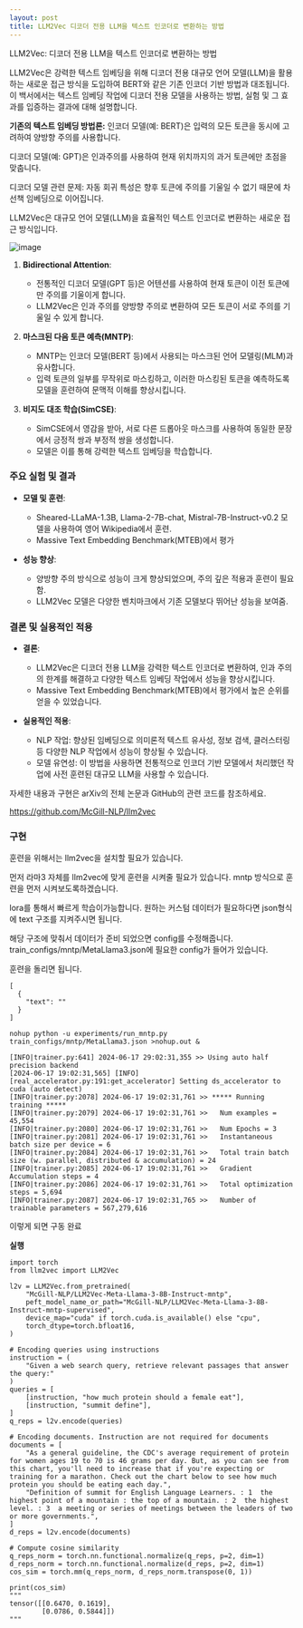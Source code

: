 ```yaml
---
layout: post
title: LLM2Vec 디코더 전용 LLM을 텍스트 인코더로 변환하는 방법
---
```


LLM2Vec: 디코더 전용 LLM을 텍스트 인코더로 변환하는 방법

LLM2Vec은 강력한 텍스트 임베딩을 위해 디코더 전용 대규모 언어 모델(LLM)을 활용하는 새로운 접근 방식을 도입하여 BERT와 같은 기존 인코더 기반 방법과 대조됩니다. 이 백서에서는 텍스트 임베딩 작업에 디코더 전용 모델을 사용하는 방법, 실험 및 그 효과를 입증하는 결과에 대해 설명합니다.




**기존의 텍스트 임베딩 방법론:**
인코더 모델(예: BERT)은 입력의 모든 토큰을 동시에 고려하여 양방향 주의를 사용합니다.

디코더 모델(예: GPT)은 인과주의를 사용하여 현재 위치까지의 과거 토큰에만 초점을 맞춥니다.

디코더 모델 관련 문제: 자동 회귀 특성은 향후 토큰에 주의를 기울일 수 없기 때문에 차선책 임베딩으로 이어집니다.


LLM2Vec은 대규모 언어 모델(LLM)을 효율적인 텍스트 인코더로 변환하는 새로운 접근 방식입니다.

![image](https://github.com/hypro2/hypro2.github.io/assets/84513149/93135dbc-a70d-490e-b03d-8e0056912833)

1. **Bidirectional Attention**:
   - 전통적인 디코더 모델(GPT 등)은 어텐션를 사용하여 현재 토큰이 이전 토큰에만 주의를 기울이게 합니다.
   - LLM2Vec은 인과 주의를 양방향 주의로 변환하여 모든 토큰이 서로 주의를 기울일 수 있게 합니다.

2. **마스크된 다음 토큰 예측(MNTP)**:
   - MNTP는 인코더 모델(BERT 등)에서 사용되는 마스크된 언어 모델링(MLM)과 유사합니다.
   - 입력 토큰의 일부를 무작위로 마스킹하고, 이러한 마스킹된 토큰을 예측하도록 모델을 훈련하여 문맥적 이해를 향상시킵니다.

3. **비지도 대조 학습(SimCSE)**:
   - SimCSE에서 영감을 받아, 서로 다른 드롭아웃 마스크를 사용하여 동일한 문장에서 긍정적 쌍과 부정적 쌍을 생성합니다.
   - 모델은 이를 통해 강력한 텍스트 임베딩을 학습합니다.

### 주요 실험 및 결과

- **모델 및 훈련**:
  - Sheared-LLaMA-1.3B, Llama-2-7B-chat, Mistral-7B-Instruct-v0.2 모델을 사용하여 영어 Wikipedia에서 훈련.
  - Massive Text Embedding Benchmark(MTEB)에서 평가

- **성능 향상**:
  - 양방향 주의 방식으로 성능이 크게 향상되었으며, 주의 깊은 적용과 훈련이 필요함.
  - LLM2Vec 모델은 다양한 벤치마크에서 기존 모델보다 뛰어난 성능을 보여줌.

### 결론 및 실용적인 적용

- **결론**:
  - LLM2Vec은 디코더 전용 LLM을 강력한 텍스트 인코더로 변환하여, 인과 주의의 한계를 해결하고 다양한 텍스트 임베딩 작업에서 성능을 향상시킵니다.
  - Massive Text Embedding Benchmark(MTEB)에서 평가에서 높은 순위를 얻을 수 있었습니다. 

- **실용적인 적용**:
  - NLP 작업: 향상된 임베딩으로 의미론적 텍스트 유사성, 정보 검색, 클러스터링 등 다양한 NLP 작업에서 성능이 향상될 수 있습니다.
  - 모델 유연성: 이 방법을 사용하면 전통적으로 인코더 기반 모델에서 처리했던 작업에 사전 훈련된 대규모 LLM을 사용할 수 있습니다.

자세한 내용과 구현은 arXiv의 전체 논문과 GitHub의 관련 코드를 참조하세요.

https://github.com/McGill-NLP/llm2vec

### 구현

훈련을 위해서는 llm2vec을 설치할 필요가 있습니다. 

먼저 라마3 자체를 llm2vec에 맞게 훈련을 시켜줄 필요가 있습니다. mntp 방식으로 훈련을 먼저 시켜보도록하겠습니다.

lora를 통해서 빠르게 학습이가능합니다. 원하는 커스텀 데이터가 필요하다면 json형식에 text 구조를 지켜주시면 됩니다. 

해당 구조에 맞춰서 데이터가 준비 되었으면 config를 수정해줍니다. train_configs/mntp/MetaLlama3.json에 필요한 config가 들어가 있습니다. 

훈련을 돌리면 됩니다. 

```
[
  {
    "text": ""
  }
]
```
	
```
nohup python -u experiments/run_mntp.py train_configs/mntp/MetaLlama3.json >nohup.out &
```

```
[INFO|trainer.py:641] 2024-06-17 29:02:31,355 >> Using auto half precision backend
[2024-06-17 19:02:31,565] [INFO] [real_accelerator.py:191:get_accelerator] Setting ds_accelerator to cuda (auto detect)
[INFO|trainer.py:2078] 2024-06-17 19:02:31,761 >> ***** Running training *****
[INFO|trainer.py:2079] 2024-06-17 19:02:31,761 >>   Num examples = 45,554
[INFO|trainer.py:2080] 2024-06-17 19:02:31,761 >>   Num Epochs = 3
[INFO|trainer.py:2081] 2024-06-17 19:02:31,761 >>   Instantaneous batch size per device = 6
[INFO|trainer.py:2084] 2024-06-17 19:02:31,761 >>   Total train batch size (w. parallel, distributed & accumulation) = 24
[INFO|trainer.py:2085] 2024-06-17 19:02:31,761 >>   Gradient Accumulation steps = 4
[INFO|trainer.py:2086] 2024-06-17 19:02:31,761 >>   Total optimization steps = 5,694
[INFO|trainer.py:2087] 2024-06-17 19:02:31,765 >>   Number of trainable parameters = 567,279,616
```

이렇게 되면 구동 완료 

**실행**
```
import torch
from llm2vec import LLM2Vec

l2v = LLM2Vec.from_pretrained(
    "McGill-NLP/LLM2Vec-Meta-Llama-3-8B-Instruct-mntp",
    peft_model_name_or_path="McGill-NLP/LLM2Vec-Meta-Llama-3-8B-Instruct-mntp-supervised",
    device_map="cuda" if torch.cuda.is_available() else "cpu",
    torch_dtype=torch.bfloat16,
)

# Encoding queries using instructions
instruction = (
    "Given a web search query, retrieve relevant passages that answer the query:"
)
queries = [
    [instruction, "how much protein should a female eat"],
    [instruction, "summit define"],
]
q_reps = l2v.encode(queries)

# Encoding documents. Instruction are not required for documents
documents = [
    "As a general guideline, the CDC's average requirement of protein for women ages 19 to 70 is 46 grams per day. But, as you can see from this chart, you'll need to increase that if you're expecting or training for a marathon. Check out the chart below to see how much protein you should be eating each day.",
    "Definition of summit for English Language Learners. : 1  the highest point of a mountain : the top of a mountain. : 2  the highest level. : 3  a meeting or series of meetings between the leaders of two or more governments.",
]
d_reps = l2v.encode(documents)

# Compute cosine similarity
q_reps_norm = torch.nn.functional.normalize(q_reps, p=2, dim=1)
d_reps_norm = torch.nn.functional.normalize(d_reps, p=2, dim=1)
cos_sim = torch.mm(q_reps_norm, d_reps_norm.transpose(0, 1))

print(cos_sim)
"""
tensor([[0.6470, 0.1619],
        [0.0786, 0.5844]])
"""
```
